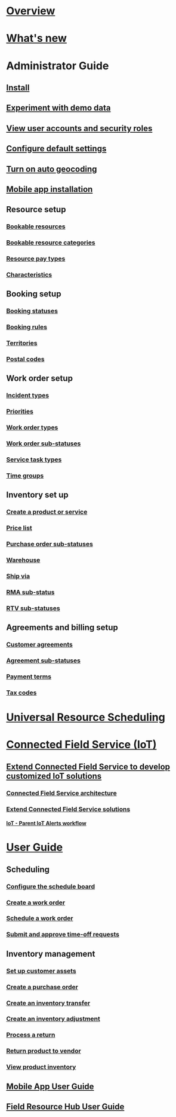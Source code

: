 ﻿# [Overview](overview.md)
# [What's new](whats-new-field-service-project-service.md)

# Administrator Guide
## [Install](install-field-service.md)
## [Experiment with demo data](use-demo-data.md)
## [View user accounts and security roles](view-user-accounts-security-roles.md)
## [Configure default settings](configure-default-settings.md)
## [Turn on auto geocoding](turn-on-auto-geocoding.md)
## [Mobile app installation](install-the-mobile-app.md)
## Resource setup
### [Bookable resources](set-up-bookable-resources.md)
### [Bookable resource categories](set-up-bookable-resource-categories.md)
### [Resource pay types](set-up-resource-pay-types.md)
### [Characteristics](set-up-characteristics.md)
## Booking setup
### [Booking statuses](set-up-booking-statuses.md)
### [Booking rules](set-up-booking-rules.md)
### [Territories](set-up-territories.md)
### [Postal codes](set-up-postal-codes.md)
## Work order setup
### [Incident types](configure-incident-types.md)
### [Priorities](set-priorities.md)
### [Work order types](create-work-order-types.md)
### [Work order sub-statuses](set-up-work-order-sub-statuses.md)
### [Service task types](set-up-service-task-types.md)
### [Time groups](set-up-time-groups.md)
## Inventory set up
### [Create a product or service](create-product-or-service.md)
### [Price list](create-price-list.md)
### [Purchase order sub-statuses](set-up-purchase-order-sub-statuses.md)
### [Warehouse](create-warehouse.md)
### [Ship via](create-ship-via.md)
### [RMA sub-status](create-rma-sub-status.md)
### [RTV sub-statuses](set-up-rtv-sub-statuses.md)
## Agreements and billing setup
### [Customer agreements](set-up-customer-agreements.md)
### [Agreement sub-statuses](set-up-agreement-sub-statuses.md)
### [Payment terms](set-up-payment-terms.md)
### [Tax codes](set-up-tax-codes.md)

# [Universal Resource Scheduling](../common-scheduler/schedule-anything-with-universal-resource-scheduling.md)

# [Connected Field Service (IoT)](connected-field-service.md)
## [Extend Connected Field Service to develop customized IoT solutions](developer/connected-field-service-developer-guide.md)
### [Connected Field Service architecture](developer/connected-field-service-architecture.md)
### [Extend Connected Field Service solutions](developer/extend-connected-field-service-solutions.md)
#### [IoT - Parent IoT Alerts workflow](developer/iot-parent-iot-alerts-workflow.md)

# [User Guide](user-guide.md)
## Scheduling
### [Configure the schedule board](configure-schedule-board.md)
### [Create a work order](create-work-order.md)
### [Schedule a work order](schedule-work-order.md)
### [Submit and approve time-off requests](submit-approve-time-off-requests.md)

## Inventory management
### [Set up customer assets](configure-set-up-customer-assets.md)
### [Create a purchase order](create-purchase-order.md)
### [Create an inventory transfer](create-inventory-transfer.md)
### [Create an inventory adjustment](create-inventory-adjustment.md)
### [Process a return](process-return.md)
### [Return product to vendor](create-return-vendor.md)
### [View product inventory](view-product-inventory.md)

## [Mobile App User Guide](field-service-mobile-app-user-guide.md)

## [Field Resource Hub User Guide](field-resource-hub-users-guide.md)









